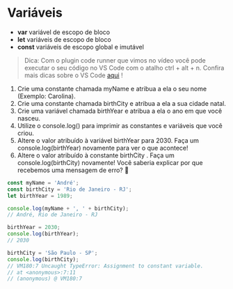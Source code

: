 # Variáveis

- **var** variável de escopo de bloco
- **let** variáveis de escopo de bloco 
- **const** variáveis de escopo global e imutável  

> Dica: Com o plugin code runner que vimos no vídeo você pode executar o seu código no VS Code com o atalho ctrl + alt + n. Confira mais dicas sobre o VS Code [aqui](https://app.betrybe.com/course/real-life-engineer/vscode) !
1. Crie uma constante chamada myName e atribua a ela o seu nome (Exemplo: Carolina).
2. Crie uma constante chamada birthCity e atribua a ela a sua cidade natal.
3. Crie uma variável chamada birthYear e atribua a ela o ano em que você nasceu.
4. Utilize o console.log() para imprimir as constantes e variáveis que você criou.
5. Altere o valor atribuído à variável birthYear para 2030. Faça um console.log(birthYear) novamente para ver o que acontece!
6. Altere o valor atribuído à constante birthCity . Faça um console.log(birthCity) novamente! Você saberia explicar por que recebemos uma mensagem de erro? 🤔

```javascript
const myName = 'André';
const birthCity = 'Rio de Janeiro - RJ';
let birthYear = 1989;

console.log(myName + ', ' + birthCity);
// André, Rio de Janeiro - RJ

birthYear = 2030;
console.log(birthYear);
// 2030

birthCity = 'São Paulo - SP';
console.log(birthCity);
// VM180:7 Uncaught TypeError: Assignment to constant variable.
// at <anonymous>:7:11
// (anonymous) @ VM180:7
```